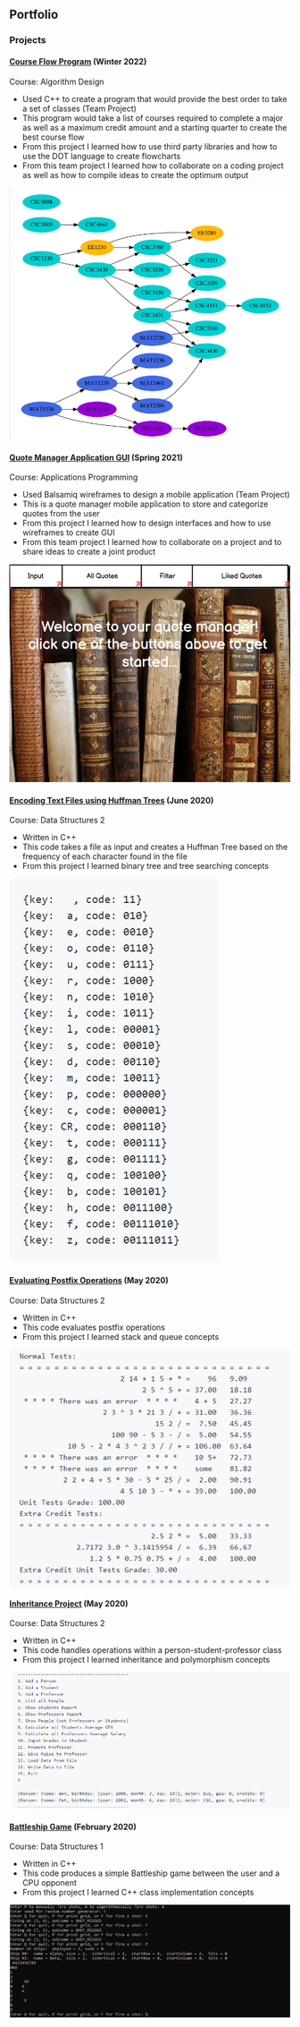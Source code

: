 ## Portfolio
### Projects
#### [Course Flow Program](https://github.com/csc3430-winter2022/flowchart-alison-logan) (Winter 2022)
Course: Algorithm Design
- Used C++ to create a program that would provide the best order to take a set of classes (Team Project)
- This program would take a list of courses required to complete a major as well as a maximum credit amount and a starting quarter to create the best course flow
- From this project I learned how to use third party libraries and how to use the DOT language to create flowcharts
- From this team project I learned how to collaborate on a coding project as well as how to compile ideas to create the optimum output

![Example Course Flow](https://github.com/Alison003/Alison003.github.io/blob/cf4d4e2fbbb8e46460cfab6eb95fce21652eb92a/docs/Course%20Flow.PNG)

#### [Quote Manager Application GUI](https://github.com/Alison003/Alison003.github.io/blob/051ad343e4fb87761be62feea9ed10495e5e9f98/docs/UI%20with%20navigation.bmpr) (Spring 2021)
Course: Applications Programming 
- Used Balsamiq wireframes to design a mobile application (Team Project)
- This is a quote manager mobile application to store and categorize quotes from the user
- From this project I learned how to design interfaces and how to use wireframes to create GUI
- From this team project I learned how to collaborate on a project and to share ideas to create a joint product

![Example Page in the Mobile Application Design](https://github.com/Alison003/Alison003.github.io/blob/1e7eeb1be80cc1a730ced63e4984bd3a74e403d8/docs/Quote%20Manager.PNG)

#### [Encoding Text Files using Huffman Trees](https://github.com/csc2431-spring2020/huffman-Alison003) (June 2020)
Course: Data Structures 2
- Written in C++
- This code takes a file as input and creates a Huffman Tree based on the frequency of each character found in the file
- From this project I learned binary tree and tree searching concepts

![Example Output of the Huffman Tree Code](https://github.com/Alison003/Alison003.github.io/blob/432aad9ab7720c24934bce08128f537c3d537b10/docs/Huffman%20Output.PNG)

#### [Evaluating Postfix Operations](https://github.com/csc2431-spring2020/postfix-eval-Alison003) (May 2020)
Course: Data Structures 2
- Written in C++
- This code evaluates postfix operations 
- From this project I learned stack and queue concepts

![Example Output of the Postfix Evaluation Program](https://github.com/Alison003/Alison003.github.io/blob/432aad9ab7720c24934bce08128f537c3d537b10/docs/Postfix%20Output.PNG)

#### [Inheritance Project](https://github.com/csc2431-spring2020/inheritance-Alison003) (May 2020)
Course: Data Structures 2
- Written in C++
- This code handles operations within a person-student-professor class
- From this project I learned inheritance and polymorphism concepts 

![Example Output of the Inheritance Program](https://github.com/Alison003/Alison003.github.io/blob/432aad9ab7720c24934bce08128f537c3d537b10/docs/Inheritance%20Output.PNG)

#### [Battleship Game](https://github.com/csc2430-winter-2020/battleship-version-2-0-Alison003) (February 2020)
Course: Data Structures 1
- Written in C++
- This code produces a simple Battleship game between the user and a CPU opponent
- From this project I learned C++ class implementation concepts

![Example Output of the Battleship Game](https://github.com/Alison003/Alison003.github.io/blob/432aad9ab7720c24934bce08128f537c3d537b10/docs/Battleship%20Output.PNG)
